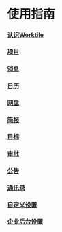 # 使用指南

#### [认识Worktile](/ru-men-zhi-nan/ren-shi-worktile.md)
#### [项目](/yong-hu-zhi-nan/yong-hu-shou-ce/xiang-mu.md) 
#### [消息](/yong-hu-zhi-nan/yong-hu-shou-ce/xiao-xi.md) 
#### [日历](/yong-hu-zhi-nan/yong-hu-shou-ce/ri-li.md) 
#### [网盘](/yong-hu-zhi-nan/yong-hu-shou-ce/wang-pan.md)
#### [简报](/yong-hu-zhi-nan/yong-hu-shou-ce/jian-bao.md) 
#### [目标](/yong-hu-zhi-nan/yong-hu-shou-ce/mu-biao.md) 
#### [审批](/yong-hu-zhi-nan/yong-hu-shou-ce/shen-pi.md) 
#### [公告](/yong-hu-zhi-nan/yong-hu-shou-ce/gong-gao.md) 
#### [通讯录](/yong-hu-zhi-nan/yong-hu-shou-ce/tong-xun-lu.md) 
#### [自定义设置](/yong-hu-zhi-nan/yong-hu-shou-ce.md) 
#### [企业后台设置](/yong-hu-zhi-nan/guan-li-yuan-shou-ce.md)



